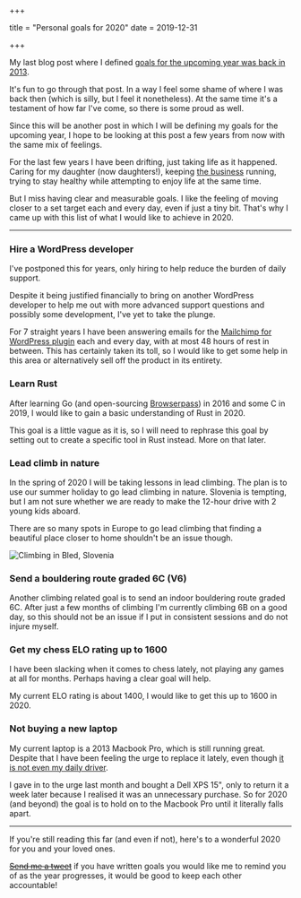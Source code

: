 +++

title = "Personal goals for 2020"
date = 2019-12-31

+++

My last blog post where I defined [goals for the upcoming year was back in 2013](/blog/2013/goals-for-2013/).

It's fun to go through that post. In a way I feel some shame of where I was back then (which is silly, but I feel it nonetheless). At the same time it's a testament of how far I've come, so there is some proud as well.

Since this will be another post in which I will be defining my goals for the upcoming year, I hope to be looking at this post a few years from now with the same mix of feelings.

For the last few years I have been drifting, just taking life as it happened. Caring for my daughter (now daughters!), keeping [the business](https://www.ibericode.com/) running, trying to stay healthy while attempting to enjoy life at the same time.

But I miss having clear and measurable goals. I like the feeling of moving closer to a set target each and every day, even if just a tiny bit. That's why I came up with this list of what I would like to achieve in 2020.

---

### Hire a WordPress developer

I've postponed this for years, only hiring to help reduce the burden of daily support.

Despite it being justified financially to bring on another WordPress developer to help me out with more advanced support questions and possibly some development, I've yet to take the plunge.

For 7 straight years I have been answering emails for the [Mailchimp for WordPress plugin](https://www.mc4wp.com/) each and every day, with at most 48 hours of rest in between. This has certainly taken its toll, so I would like to get some help in this area or alternatively sell off the product in its entirety.


### Learn Rust

After learning Go (and open-sourcing [Browserpass](/blog/2016/chrome-extension-for-pass/)) in 2016 and some C in 2019, I would like to gain a basic understanding of Rust in 2020.

This goal is a little vague as it is, so I will need to rephrase this goal by setting out to create a specific tool in Rust instead. More on that later.


### Lead climb in nature

In the spring of 2020 I will be taking lessons in lead climbing. The plan is to use our summer holiday to go lead climbing in nature. Slovenia is tempting, but I am not sure whether we are ready to make the 12-hour drive with 2 young kids aboard.

There are so many spots in Europe to go lead climbing that finding a beautiful place closer to home shouldn't be an issue though.

![Climbing in Bled, Slovenia](/media/2019/slovenia-climbing.jpg)


### Send a bouldering route graded 6C (V6)

Another climbing related goal is to send an indoor bouldering route graded 6C. After just a few months of climbing I'm currently climbing 6B on a good day, so this should not be an issue if I put in consistent sessions and do not injure myself.


### Get my chess ELO rating up to 1600

I have been slacking when it comes to chess lately, not playing any games at all for months. Perhaps having a clear goal will help.

My current ELO rating is about 1400, I would like to get this up to 1600 in 2020.


### Not buying a new laptop

My current laptop is a 2013 Macbook Pro, which is still running great. Despite that I have been feeling the urge to replace it lately, even though [it is not even my daily driver](/blog/2017/2016-year-in-review/#switched-back-to-linux).

I gave in to the urge last month and bought a Dell XPS 15", only to return it a week later because I realised it was an unnecessary purchase. So for 2020 (and beyond) the goal is to hold on to the Macbook Pro until it literally falls apart.

---

If you're still reading this far (and even if not), here's to a wonderful 2020 for you and your loved ones.

[~~Send me a tweet~~](https://twitter.com/dannyvankooten) if you have written goals you would like me to remind you of as the year progresses, it would be good to keep each other accountable!

